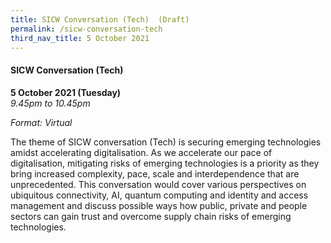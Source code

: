 ```yaml
---
title: SICW Conversation (Tech)  (Draft)
permalink: /sicw-conversation-tech
third_nav_title: 5 October 2021
---
```


#### **SICW Conversation (Tech)**

**5 October 2021 (Tuesday)**  
*9.45pm to 10.45pm*

*Format: Virtual*

The theme of SICW conversation (Tech) is securing emerging technologies amidst accelerating digitalisation. As we accelerate our pace of digitalisation, mitigating risks of emerging technologies is a priority as they bring increased complexity, pace, scale and interdependence that are unprecedented. This conversation would cover various perspectives on ubiquitous connectivity, AI, quantum computing and identity and access management and discuss possible ways how public, private and people sectors can gain trust and overcome supply chain risks of emerging technologies.
